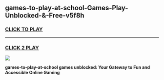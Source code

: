 
## games-to-play-at-school-Games-Play-Unblocked-&-Free-v5f8h
<h3>
<a href="https://premium76.site?title=games-to-play-at-school&ref=24A">CLICK TO PLAY</a></h3>
<hr>

<h3>
<a href="https://premium76.site?title=games-to-play-at-school&ref=24A">CLICK 2 PLAY</a>
  
</h3>

<a href="https://premium76.site?title=games-to-play-at-school&ref=24A"><img src="https://clearcache.store/games.png"></a>


**games-to-play-at-school games unblocked: Your Gateway to Fun and Accessible Online Gaming**
